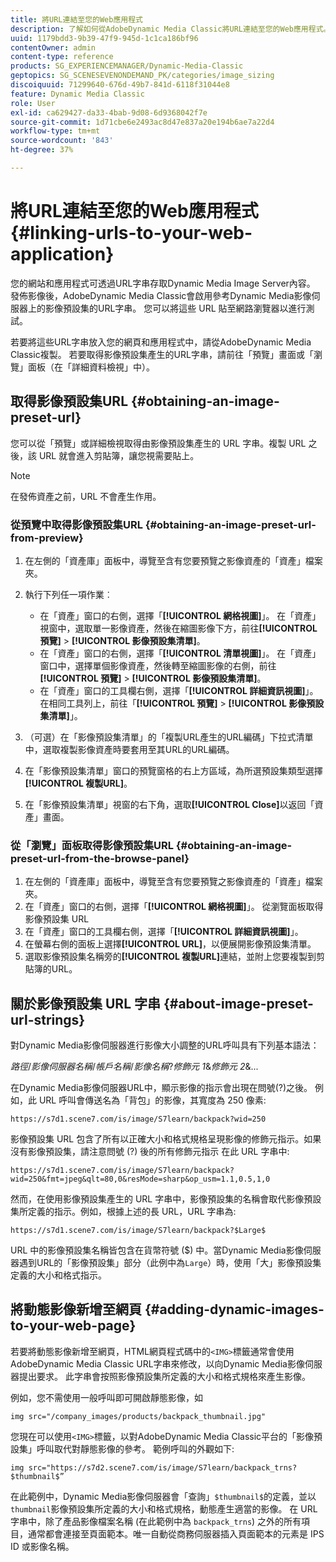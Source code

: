 ```yaml
---
title: 將URL連結至您的Web應用程式
description: 了解如何從AdobeDynamic Media Classic將URL連結至您的Web應用程式。
uuid: 1179bdd3-9b39-47f9-945d-1c1ca186bf96
contentOwner: admin
content-type: reference
products: SG_EXPERIENCEMANAGER/Dynamic-Media-Classic
geptopics: SG_SCENESEVENONDEMAND_PK/categories/image_sizing
discoiquuid: 71299640-676d-49b7-841d-6118f31044e8
feature: Dynamic Media Classic
role: User
exl-id: ca629427-da33-4bab-9d08-6d9368042f7e
source-git-commit: 1d71cbe6e2493ac8d47e837a20e194b6ae7a22d4
workflow-type: tm+mt
source-wordcount: '843'
ht-degree: 37%

---
```


# 將URL連結至您的Web應用程式{#linking-urls-to-your-web-application}

您的網站和應用程式可透過URL字串存取Dynamic Media Image Server內容。 發佈影像後，AdobeDynamic Media Classic會啟用參考Dynamic Media影像伺服器上的影像預設集的URL字串。 您可以將這些 URL 貼至網路瀏覽器以進行測試。

若要將這些URL字串放入您的網頁和應用程式中，請從AdobeDynamic Media Classic複製。 若要取得影像預設集產生的URL字串，請前往「預覽」畫面或「瀏覽」面板（在「詳細資料檢視」中）。

## 取得影像預設集URL {#obtaining-an-image-preset-url}

您可以從「預覽」或詳細檢視取得由影像預設集產生的 URL 字串。複製 URL 之後，該 URL 就會進入剪貼簿，讓您視需要貼上。

>[!NOTE]
>
>在發佈資產之前，URL 不會產生作用。

### 從預覽中取得影像預設集URL {#obtaining-an-image-preset-url-from-preview}

1. 在左側的「資產庫」面板中，導覽至含有您要預覽之影像資產的「資產」檔案夾。
1. 執行下列任一項作業︰

   * 在「資產」窗口的右側，選擇「**[!UICONTROL 網格視圖]**」。 在「資產」視窗中，選取單一影像資產，然後在縮圖影像下方，前往&#x200B;**[!UICONTROL 預覽]** > **[!UICONTROL 影像預設集清單]**。
   * 在「資產」窗口的右側，選擇「**[!UICONTROL 清單視圖]**」。 在「資產」窗口中，選擇單個影像資產，然後轉至縮圖影像的右側，前往&#x200B;**[!UICONTROL 預覽]** > **[!UICONTROL 影像預設集清單]**。
   * 在「資產」窗口的工具欄右側，選擇「**[!UICONTROL 詳細資訊視圖]**」。 在相同工具列上，前往「**[!UICONTROL 預覽]** > **[!UICONTROL 影像預設集清單]**」。

1. （可選）在「影像預設集清單」的「複製URL產生的URL編碼」下拉式清單中，選取複製影像資產時要套用至其URL的URL編碼。
1. 在「影像預設集清單」窗口的預覽窗格的右上方區域，為所選預設集類型選擇&#x200B;**[!UICONTROL 複製URL]**。
1. 在「影像預設集清單」視窗的右下角，選取&#x200B;**[!UICONTROL Close]**&#x200B;以返回「資產」畫面。

### 從「瀏覽」面板取得影像預設集URL {#obtaining-an-image-preset-url-from-the-browse-panel}

1. 在左側的「資產庫」面板中，導覽至含有您要預覽之影像資產的「資產」檔案夾。
1. 在「資產」窗口的右側，選擇「**[!UICONTROL 網格視圖]**」。 從瀏覽面板取得影像預設集 URL
1. 在「資產」窗口的工具欄右側，選擇「**[!UICONTROL 詳細資訊視圖]**」。
1. 在螢幕右側的面板上選擇&#x200B;**[!UICONTROL URL]**，以便展開影像預設集清單。
1. 選取影像預設集名稱旁的&#x200B;**[!UICONTROL 複製URL]**&#x200B;連結，並附上您要複製到剪貼簿的URL。

## 關於影像預設集 URL 字串 {#about-image-preset-url-strings}

對Dynamic Media影像伺服器進行影像大小調整的URL呼叫具有下列基本語法：

*路徑*/*影像伺服器名稱*/*帳戶名稱*/*影像名稱*?*修飾元 1*&amp;*修飾元 2*&amp;...

在Dynamic Media影像伺服器URL中，顯示影像的指示會出現在問號(?)之後。 例如，此 URL 呼叫會傳送名為「背包」的影像，其寬度為 250 像素:

```as3
https://s7d1.scene7.com/is/image/S7learn/backpack?wid=250
```

影像預設集 URL 包含了所有以正確大小和格式規格呈現影像的修飾元指示。如果沒有影像預設集，請注意問號 (?) 後的所有修飾元指示 在此 URL 字串中:

```as3
https://s7d1.scene7.com/is/image/S7learn/backpack?wid=250&fmt=jpeg&qlt=80,0&resMode=sharp&op_usm=1.1,0.5,1,0
```

然而，在使用影像預設集產生的 URL 字串中，影像預設集的名稱會取代影像預設集所定義的指示。例如，根據上述的長 URL，URL 字串為:

```as3
https://s7d1.scene7.com/is/image/S7learn/backpack?$Large$
```

URL 中的影像預設集名稱皆包含在貨幣符號 ($) 中。當Dynamic Media影像伺服器遇到URL的「影像預設集」部分（此例中為`Large`）時，使用「大」影像預設集定義的大小和格式指示。

## 將動態影像新增至網頁 {#adding-dynamic-images-to-your-web-page}

若要將動態影像新增至網頁，HTML網頁程式碼中的`<IMG>`標籤通常會使用AdobeDynamic Media Classic URL字串來修改，以向Dynamic Media影像伺服器提出要求。 此字串會按照影像預設集所定義的大小和格式規格來產生影像。

例如，您不需使用一般呼叫即可開啟靜態影像，如

```as3
img src="/company_images/products/backpack_thumbnail.jpg"
```

您現在可以使用`<IMG>`標籤，以對AdobeDynamic Media Classic平台的「影像預設集」呼叫取代對靜態影像的參考。 範例呼叫的外觀如下:

```as3
img src="https://s7d2.scene7.com/is/image/S7learn/backpack_trns?$thumbnail$”
```

在此範例中，Dynamic Media影像伺服器會「查詢」`$thumbnail$`的定義，並以`thumbnail`影像預設集所定義的大小和格式規格，動態產生適當的影像。 在 URL 字串中，除了產品影像檔案名稱 (在此範例中為 `backpack_trns`) 之外的所有項目，通常都會連接至頁面範本。唯一自動從商務伺服器插入頁面範本的元素是 IPS ID 或影像名稱。
